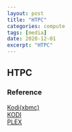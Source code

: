 ```yaml
---
layout: post
title: "HTPC"
categories: compute
tags: [media]
date: 2020-12-01
excerpt: "HTPC"
---
```


## HTPC


### Reference
[Kodi(xbmc)](https://github.com/xbmc/xbmc)  
[KODI](https://kodi.tv/)  
[PLEX](https://www.plex.tv/)  
